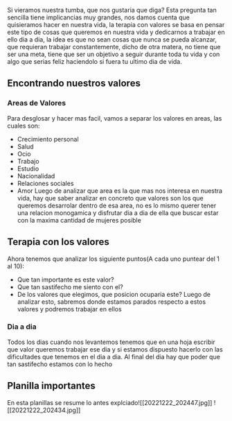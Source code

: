 Si vieramos nuestra tumba, que nos gustaria que diga? Esta pregunta tan sencilla tiene implicancias muy grandes, nos damos cuenta que quisieramos hacer en nuestra vida, la terapia con valores se basa en pensar este tipo de cosas que queremos en nuestra vida y dedicarnos a trabajar en ello dia a dia, la idea es que no sean cosas que nunca se pueda alcanzar, que requieran trabajar constantemente, dicho de otra matera, no tiene que ser una meta, tiene que ser un objetivo a seguir durante toda tu vida y con algo que serias feliz haciendolo si fuera tu ultimo dia de vida.
## Encontrando nuestros valores
### Areas de Valores
Para desglosar y hacer mas facil, vamos a separar los valores en areas, las cuales son:
- Crecimiento personal
- Salud
- Ocio
- Trabajo
- Estudio
- Nacionalidad
- Relaciones sociales
- Amor
Luego de analizar que area es la que mas nos interesa en nuestra vida, hay que saber analizar en concreto que valores son los que queremos desarrolar dentro de esa area, no es lo mismo querer tener una relacion monogamica y disfrutar dia a dia de ella que buscar estar con la maxima cantidad de mujeres posible
## Terapia con los valores
Ahora tenemos que analizar los siguiente puntos(A cada uno puntear del 1 al 10):
- Que tan importante es este valor?
- Que tan sastifecho me siento con el?
- De los valores que elegimos, que posicion ocuparia este?
Luego de analizar esto, sabremos donde estamos parados respecto a estos valores y podremos trabajar en ellos
### Dia a dia
Todos los dias cuando nos levantemos tenemos que en una hoja escribir que valor queremos trabajar ese dia y si estamos dispuesto hacerlo con las dificultades que tenemos en el dia a dia. Al final del dia hay que poder que tan sastifecho estamos con lo hecho

## Planilla importantes
En esta planillas se resume lo antes explciado![[20221222_202447.jpg]]
![[20221222_202434.jpg]]